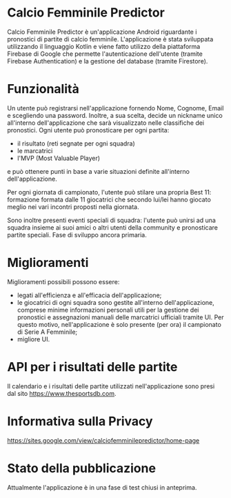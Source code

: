 # Calcio Femminile Predictor
Calcio Femminile Predictor è un'applicazione Android riguardante i pronostici di partite di calcio femminile. 
L'applicazione è stata sviluppata utilizzando il linguaggio Kotlin e viene fatto utilizzo della piattaforma Firebase di Google che permette l'autenticazione dell'utente (tramite Firebase Authentication) e la gestione del database (tramite Firestore).

# Funzionalità
Un utente può registrarsi nell'applicazione fornendo Nome, Cognome, Email e scegliendo una password. Inoltre, a sua scelta, decide un nickname unico all'interno dell'applicazione che sarà visualizzato nelle classifiche dei pronostici.
Ogni utente può pronosticare per ogni partita:
- il risultato (reti segnate per ogni squadra)
- le marcatrici
- l'MVP (Most Valuable Player)

e può ottenere punti in base a varie situazioni definite all'interno dell'applicazione.

Per ogni giornata di campionato, l'utente può stilare una propria Best 11: formazione formata dalle 11 giocatrici che secondo lui/lei hanno giocato meglio nei vari incontri proposti nella giornata.

Sono inoltre presenti eventi speciali di squadra: l'utente può unirsi ad una squadra insieme ai suoi amici o altri utenti della community e pronosticare partite speciali. Fase di sviluppo ancora primaria.

# Miglioramenti
Miglioramenti possibili possono essere:
- legati all'efficienza e all'efficacia dell'applicazione;
- le giocatrici di ogni squadra sono gestite all'interno dell'applicazione, comprese minime informazioni personali utili per la gestione dei pronostici e assegnazioni manuali delle marcatrici ufficiali tramite UI. Per questo motivo, nell'applicazione è solo presente (per ora) il campionato di Serie A Femminile;
- migliore UI.

# API per i risultati delle partite
Il calendario e i risultati delle partite utilizzati nell'applicazione sono presi dal sito https://www.thesportsdb.com.

# Informativa sulla Privacy
https://sites.google.com/view/calciofemminilepredictor/home-page

# Stato della pubblicazione
Attualmente l'applicazione è in una fase di test chiusi in anteprima.


